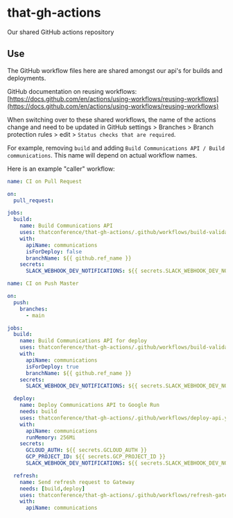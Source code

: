 # that-gh-actions

Our shared GitHub actions repository

## Use

The GitHub workflow files here are shared amongst our api's for builds and deployments. 

GitHub documentation on reusing workflows: [https://docs.github.com/en/actions/using-workflows/reusing-workflows](https://docs.github.com/en/actions/using-workflows/reusing-workflows)

When switching over to these shared workflows, the name of the actions change and need to be updated in GitHub settings > Branches > Branch protection rules > edit > `Status checks that are required`.

For example, removing `build` and adding `Build Communications API / Build communications`. This name will depend on actual workflow names.

Here is an example "caller" workflow:

```yml
name: CI on Pull Request

on:
  pull_request:

jobs:
  build:
    name: Build Communications API
    uses: thatconference/that-gh-actions/.github/workflows/build-validate-api.yml@main
    with:
      apiName: communications
      isForDeploy: false
      branchName: ${{ github.ref_name }}
    secrets:
      SLACK_WEBHOOK_DEV_NOTIFICATIONS: ${{ secrets.SLACK_WEBHOOK_DEV_NOTIFICATIONS }}
```

```yml
name: CI on Push Master

on:
  push:
    branches:
      - main

jobs:
  build:
    name: Build Communications API for deploy
    uses: thatconference/that-gh-actions/.github/workflows/build-validate-api.yml@main
    with:
      apiName: communications
      isForDeploy: true
      branchName: ${{ github.ref_name }}
    secrets:
      SLACK_WEBHOOK_DEV_NOTIFICATIONS: ${{ secrets.SLACK_WEBHOOK_DEV_NOTIFICATIONS }}

  deploy:
    name: Deploy Communications API to Google Run
    needs: build
    uses: thatconference/that-gh-actions/.github/workflows/deploy-api.yml@main
    with:
      apiName: communications
      runMemory: 256Mi
    secrets:
      GCLOUD_AUTH: ${{ secrets.GCLOUD_AUTH }}
      GCP_PROJECT_ID: ${{ secrets.GCP_PROJECT_ID }}
      SLACK_WEBHOOK_DEV_NOTIFICATIONS: ${{ secrets.SLACK_WEBHOOK_DEV_NOTIFICATIONS }}

  refresh:
    name: Send refresh request to Gateway
    needs: [build,deploy]
    uses: thatconference/that-gh-actions/.github/workflows/refresh-gateway-schema.yml@main
    with:
      apiName: communications
```
